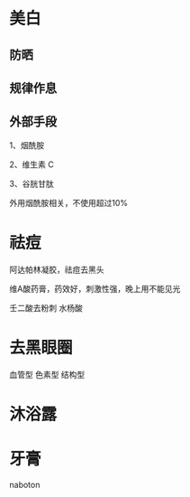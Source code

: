 
# 美白

## 防晒

## 规律作息

## 外部手段

1、烟酰胺

2、维生素 C

3、谷胱甘肽

外用烟酰胺相关，不使用超过10%


# 祛痘
阿达帕林凝胶，祛痘去黑头

维A酸药膏，药效好，刺激性强，晚上用不能见光

壬二酸去粉刺
水杨酸

# 去黑眼圈
血管型
色素型
结构型

# 沐浴露


# 牙膏
naboton
